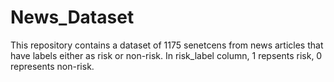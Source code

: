# News_Dataset

This repository contains a dataset of 1175 senetcens from news articles that have labels either as risk or non-risk. In risk_label column, 1 repsents risk, 0 represents non-risk.

